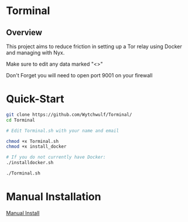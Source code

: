 # Torminal

## Overview

This project aims to reduce friction in setting up a Tor relay using Docker and managing with Nyx. 

Make sure to edit any data marked "<<like-this>>"

Don't Forget you will need to open port 9001 on your firewall


# Quick-Start

```bash
git clone https://github.com/Wytchwulf/Torminal/
cd Torminal
```
```bash
# Edit Torminal.sh with your name and email
```
```bash
chmod +x Torminal.sh
chmod +x install_docker
```
```bash
# If you do not currently have Docker:
./installdocker.sh
```
```bash
./Torminal.sh
```

# Manual Installation

[Manual Install](https://github.com/Wytchwulf/Torminal/blob/main/manual_install.md)

